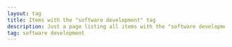 ```yaml
---
layout: tag
title: Items with the "software development" tag
description: Just a page listing all items with the "software development" tag
tag: software development
---
```

